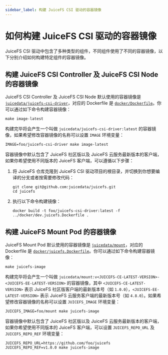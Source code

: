 ```yaml
---
sidebar_label: 构建 JuiceFS CSI 驱动的容器镜像
---
```


# 如何构建 JuiceFS CSI 驱动的容器镜像

JuiceFS CSI 驱动中包含了多种类型的组件，不同组件使用了不同的容器镜像，以下分别介绍如何构建特定组件的容器镜像。

## 构建 JuiceFS CSI Controller 及 JuiceFS CSI Node 的容器镜像

JuiceFS CSI Controller 及 JuiceFS CSI Node 默认使用的容器镜像是 [`juicedata/juicefs-csi-driver`](https://hub.docker.com/r/juicedata/juicefs-csi-driver)，对应的 Dockerfile 是 [`docker/Dockerfile`](https://github.com/juicedata/juicefs-csi-driver/blob/master/docker/Dockerfile)。你可以通过如下命令构建容器镜像：

```shell
make image-latest
```

构建完毕将会产生一个叫做 `juicedata/juicefs-csi-driver:latest` 的容器镜像，如果希望修改容器镜像的名称可以设置 `IMAGE` 环境变量：

```shell
IMAGE=foo/juicefs-csi-driver make image-latest
```

容器镜像中默认包含了 JuiceFS 社区版以及 JuiceFS 云服务最新版本的客户端，如果你希望使用不同版本的 JuiceFS 客户端，可以遵循以下步骤：

1. 将 JuiceFS 仓库克隆到 JuiceFS CSI 驱动项目的根目录，并切换到你想要编译的分支或者按需要修改代码：

   ```shell
   git clone git@github.com:juicedata/juicefs.git
   cd juicefs
   ```

2. 执行以下命令构建镜像：

   ```shell
   docker build -t foo/juicefs-csi-driver:latest -f ../docker/dev.juicefs.Dockerfile .
   ```

## 构建 JuiceFS Mount Pod 的容器镜像

JuiceFS Mount Pod 默认使用的容器镜像是 [`juicedata/mount`](https://hub.docker.com/r/juicedata/mount)，对应的 Dockerfile 是 [`docker/juicefs.Dockerfile`](https://github.com/juicedata/juicefs-csi-driver/blob/master/docker/juicefs.Dockerfile)。你可以通过如下命令构建容器镜像：

```shell
make juicefs-image
```

构建完毕将会产生一个叫做 `juicedata/mount:v<JUICEFS-CE-LATEST-VERSION>-<JUICEFS-EE-LATEST-VERSION>` 的容器镜像，其中 `<JUICEFS-CE-LATEST-VERSION>` 表示 JuiceFS 社区版客户端的最新版本号（如 `1.0.0`），`<JUICEFS-EE-LATEST-VERSION>` 表示 JuiceFS 云服务客户端的最新版本号（如 `4.8.0`）。如果希望修改容器镜像的名称可以设置 `JUICEFS_IMAGE` 环境变量：

```shell
JUICEFS_IMAGE=foo/mount make juicefs-image
```

容器镜像中默认包含了 JuiceFS 社区版以及 JuiceFS 云服务最新版本的客户端，如果你希望使用不同版本的 JuiceFS 客户端，可以设置 `JUICEFS_REPO_URL` 及 `JUICEFS_REPO_REF` 环境变量：

```shell
JUICEFS_REPO_URL=https://github.com/foo/juicefs JUICEFS_REPO_REF=v1.0.0 make juicefs-image
```

